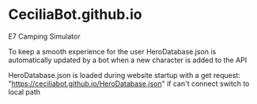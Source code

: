 # CeciliaBot.github.io
E7 Camping Simulator

To keep a smooth experience for the user HeroDatabase.json is automatically updated by a bot when a new character is added to the API

HeroDatabase.json is loaded during website startup with a get request: "https://ceciliabot.github.io/HeroDatabase.json" if can't connect switch to local path

